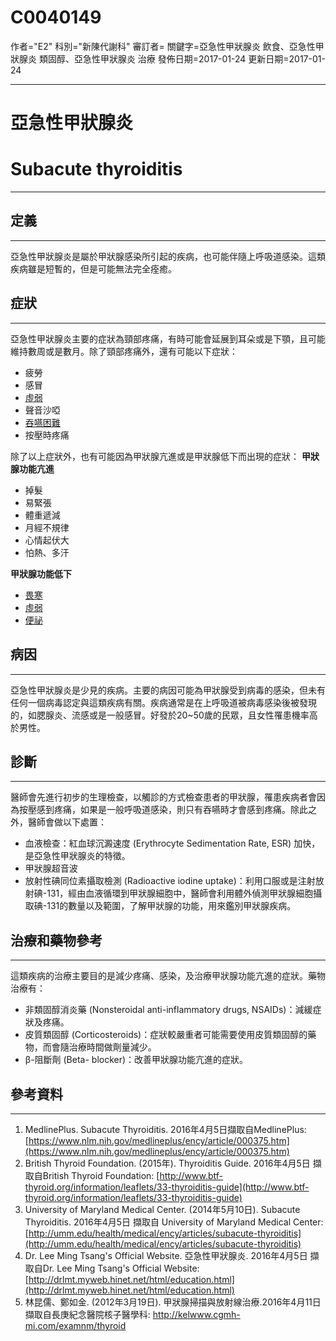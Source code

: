 # C0040149
作者="E2"
科別="新陳代謝科"
審訂者=
關鍵字=亞急性甲狀腺炎 飲食、亞急性甲狀腺炎 類固醇、亞急性甲狀腺炎 治療
發佈日期=2017-01-24
更新日期=2017-01-24

----------
# 亞急性甲狀腺炎
# Subacute thyroiditis
----------
## 定義
----------

亞急性甲狀腺炎是屬於甲狀腺感染所引起的疾病，也可能伴隨上呼吸道感染。這類疾病雖是短暫的，但是可能無法完全痊癒。

## 症狀
----------

亞急性甲狀腺炎主要的症狀為頸部疼痛，有時可能會延展到耳朵或是下顎，且可能維持數周或是數月。除了頸部疼痛外，還有可能以下症狀：

- 疲勞
- 感冒
- [虛弱](C3714552)
- 聲音沙啞
- [吞嚥困難](C0011168)
- 按壓時疼痛

除了以上症狀外，也有可能因為甲狀腺亢進或是甲狀腺低下而出現的症狀：
**甲狀腺功能亢進**

- 掉髮
- 易緊張
- 體重遞減
- 月經不規律
- 心情起伏大
- 怕熱、多汗

**甲狀腺功能低下**

- [畏寒](C0085594)
- [虛弱](C3714552)
- [便祕](C0009806)
## 病因
----------

亞急性甲狀腺炎是少見的疾病。主要的病因可能為甲狀腺受到病毒的感染，但未有任何一個病毒認定與這類疾病有關。疾病通常是在上呼吸道被病毒感染後被發現的，如腮腺炎、流感或是一般感冒。好發於20~50歲的民眾，且女性罹患機率高於男性。

## 診斷
----------

醫師會先進行初步的生理檢查，以觸診的方式檢查患者的甲狀腺，罹患疾病者會因為按壓感到疼痛，如果是一般呼吸道感染，則只有吞嚥時才會感到疼痛。除此之外，醫師會做以下處置：

- 血液檢查：紅血球沉澱速度 (Erythrocyte Sedimentation Rate, ESR) 加快，是亞急性甲狀腺炎的特徵。
- 甲狀腺超音波
- 放射性碘同位素攝取檢測 (Radioactive iodine uptake)：利用口服或是注射放射碘-131，經由血液循環到甲狀腺細胞中，醫師會利用體外偵測甲狀腺細胞攝取碘-131的數量以及範圍，了解甲狀腺的功能，用來鑑別甲狀腺疾病。
## 治療和藥物參考
----------

這類疾病的治療主要目的是減少疼痛、感染，及治療甲狀腺功能亢進的症狀。藥物治療有：

- 非類固醇消炎藥 (Nonsteroidal anti-inflammatory drugs, NSAIDs)：減緩症狀及疼痛。
- 皮質類固醇 (Corticosteroids)：症狀較嚴重者可能需要使用皮質類固醇的藥物，而會隨治療時間做劑量減少。
- β-阻斷劑 (Beta- blocker)：改善甲狀腺功能亢進的症狀。 
## 參考資料
----------
1. MedlinePlus. Subacute Thyroiditis. 2016年4月5日擷取自MedlinePlus:
  [https://www.nlm.nih.gov/medlineplus/ency/article/000375.htm](https://www.nlm.nih.gov/medlineplus/ency/article/000375.htm)
2. British Thyroid Foundation. (2015年). Thyroiditis Guide. 2016年4月5日 擷取自British Thyroid Foundation:
  [http://www.btf-thyroid.org/information/leaflets/33-thyroiditis-guide](http://www.btf-thyroid.org/information/leaflets/33-thyroiditis-guide)
3. University of Maryland Medical Center. (2014年5月10日). Subacute Thyroiditis. 2016年4月5日 擷取自 University of Maryland Medical Center:
  [http://umm.edu/health/medical/ency/articles/subacute-thyroiditis](http://umm.edu/health/medical/ency/articles/subacute-thyroiditis)
4. Dr. Lee Ming Tsang's Official Website. 亞急性甲狀腺炎. 2016年4月5日 擷取自Dr. Lee Ming Tsang's Official Website:
  [http://drlmt.myweb.hinet.net/html/education.html](http://drlmt.myweb.hinet.net/html/education.html)
5. 林昆儒、鄭如金. (2012年3月19日). 甲狀腺掃描與放射線治療.2016年4月11日擷取自長庚紀念醫院核子醫學科:
  http://kelwww.cgmh-mi.com/examnm/thyroid

